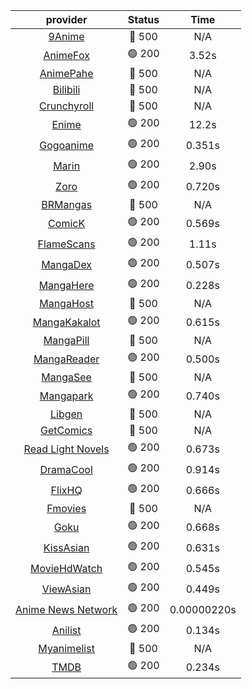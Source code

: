 | **provider** | **Status** | **Time** |
|:--------:|:------:|:----:|
| [9Anime](https://9anime.pl) | 🔴 500 | N/A |
|  [AnimeFox](https://animefox.tv)  | 🟢 200 | 3.52s |
| [AnimePahe](https://animepahe.com) | 🔴 500 | N/A |
| [Bilibili](https://bilibili.tv) | 🔴 500 | N/A |
| [Crunchyroll](https://cronchy.consumet.stream) | 🔴 500 | N/A |
|  [Enime](https://enime.moe)  | 🟢 200 | 12.2s |
|  [Gogoanime](https://gogoanimehd.to)  | 🟢 200 | 0.351s |
|  [Marin](https://marin.moe)  | 🟢 200 | 2.90s |
|  [Zoro](https://aniwatch.to)  | 🟢 200 | 0.720s |
| [BRMangas](https://www.brmangas.net) | 🔴 500 | N/A |
|  [ComicK](https://comick.app)  | 🟢 200 | 0.569s |
|  [FlameScans](https://flamescans.org/)  | 🟢 200 | 1.11s |
|  [MangaDex](https://mangadex.org)  | 🟢 200 | 0.507s |
|  [MangaHere](http://www.mangahere.cc)  | 🟢 200 | 0.228s |
| [MangaHost](https://mangahosted.com) | 🔴 500 | N/A |
|  [MangaKakalot](https://mangakakalot.com)  | 🟢 200 | 0.615s |
| [MangaPill](https://mangapill.com) | 🔴 500 | N/A |
|  [MangaReader](https://mangareader.to)  | 🟢 200 | 0.500s |
| [MangaSee](https://mangasee123.com) | 🔴 500 | N/A |
|  [Mangapark](https://v2.mangapark.net)  | 🟢 200 | 0.740s |
| [Libgen](http://libgen) | 🔴 500 | N/A |
| [GetComics](https://getcomics.info/) | 🔴 500 | N/A |
|  [Read Light Novels](https://readlightnovels.net)  | 🟢 200 | 0.673s |
|  [DramaCool](https://dramacool.hr)  | 🟢 200 | 0.914s |
|  [FlixHQ](https://flixhq.to)  | 🟢 200 | 0.666s |
| [Fmovies](https://fmovies.to) | 🔴 500 | N/A |
|  [Goku](https://goku.sx)  | 🟢 200 | 0.668s |
|  [KissAsian](https://kissasian.mx)  | 🟢 200 | 0.631s |
|  [MovieHdWatch](https://movieshd.watch)  | 🟢 200 | 0.545s |
|  [ViewAsian](https://viewasian.co)  | 🟢 200 | 0.449s |
|  [Anime News Network](https://www.animenewsnetwork.com)  | 🟢 200 | 0.00000220s |
|  [Anilist](https://anilist.co)  | 🟢 200 | 0.134s |
| [Myanimelist](https://myanimelist.net/) | 🔴 500 | N/A |
|  [TMDB](https://www.themoviedb.org)  | 🟢 200 | 0.234s |
